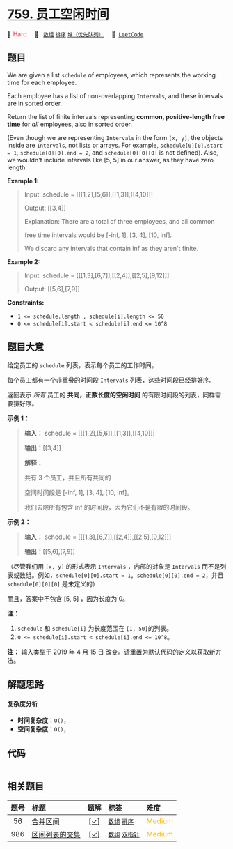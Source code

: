 # [759. 员工空闲时间](https://leetcode.com/problems/employee-free-time)

🔴 <font color=#ff334b>Hard</font>&emsp; 🔖&ensp; [`数组`](/tag/array.md) [`排序`](/tag/sorting.md) [`堆（优先队列）`](/tag/heap-priority-queue.md)&emsp; 🔗&ensp;[`LeetCode`](https://leetcode.com/problems/employee-free-time)

## 题目

We are given a list `schedule` of employees, which represents the working time
for each employee.

Each employee has a list of non-overlapping `Intervals`, and these intervals
are in sorted order.

Return the list of finite intervals representing **common, positive-length
free time** for _all_ employees, also in sorted order.

(Even though we are representing `Intervals` in the form `[x, y]`, the objects
inside are `Intervals`, not lists or arrays. For example,
`schedule[0][0].start = 1`, `schedule[0][0].end = 2`, and `schedule[0][0][0]`
is not defined).  Also, we wouldn't include intervals like [5, 5] in our
answer, as they have zero length.



**Example 1:**

> Input: schedule = [[[1,2],[5,6]],[[1,3]],[[4,10]]]
> 
> Output: [[3,4]]
> 
> Explanation: There are a total of three employees, and all common
> 
> free time intervals would be [-inf, 1], [3, 4], [10, inf].
> 
> We discard any intervals that contain inf as they aren't finite.

**Example 2:**

> Input: schedule = [[[1,3],[6,7]],[[2,4]],[[2,5],[9,12]]]
> 
> Output: [[5,6],[7,9]]

**Constraints:**

  * `1 <= schedule.length , schedule[i].length <= 50`
  * `0 <= schedule[i].start < schedule[i].end <= 10^8`


## 题目大意

给定员工的 `schedule` 列表，表示每个员工的工作时间。

每个员工都有一个非重叠的时间段  `Intervals` 列表，这些时间段已经排好序。

返回表示 _所有_ 员工的 **共同，正数长度的空闲时间** 的有限时间段的列表，同样需要排好序。

**示例 1：**

> 
> 
> 
> 
> 
> **输入：** schedule = [[[1,2],[5,6]],[[1,3]],[[4,10]]]
> 
> **输出：**[[3,4]]
> 
> **解释：**
> 
> 共有 3 个员工，并且所有共同的
> 
> 空间时间段是 [-inf, 1], [3, 4], [10, inf]。
> 
> 我们去除所有包含 inf 的时间段，因为它们不是有限的时间段。
> 
> 



**示例 2：**

> 
> 
> 
> 
> 
> **输入：** schedule = [[[1,3],[6,7]],[[2,4]],[[2,5],[9,12]]]
> 
> **输出：**[[5,6],[7,9]]
> 
> 



（尽管我们用 `[x, y]` 的形式表示 `Intervals` ，内部的对象是 `Intervals`
而不是列表或数组。例如，`schedule[0][0].start = 1, schedule[0][0].end = 2`，并且
`schedule[0][0][0]` 是未定义的）

而且，答案中不包含 [5, 5] ，因为长度为 0。



**注：**

  1. `schedule` 和 `schedule[i]` 为长度范围在 `[1, 50]`的列表。
  2. `0 <= schedule[i].start < schedule[i].end <= 10^8`。

**注：** 输入类型于 2019 年 4 月 15 日 改变。请重置为默认代码的定义以获取新方法。




## 解题思路

#### 复杂度分析

- **时间复杂度**：`O()`，
- **空间复杂度**：`O()`，

## 代码

```javascript

```

## 相关题目

<!-- prettier-ignore -->
| 题号 | 标题 | 题解 | 标签 | 难度 |
| :------: | :------ | :------: | :------ | :------ |
| 56 | [合并区间](https://leetcode.com/problems/merge-intervals) | [[✓]](/problem/0056.md) |  [`数组`](/tag/array.md) [`排序`](/tag/sorting.md) | <font color=#ffb800>Medium</font> |
| 986 | [区间列表的交集](https://leetcode.com/problems/interval-list-intersections) | [[✓]](/problem/0986.md) |  [`数组`](/tag/array.md) [`双指针`](/tag/two-pointers.md) | <font color=#ffb800>Medium</font> |